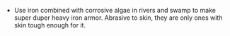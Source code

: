  - Use iron combined with corrosive algae in rivers and swamp to make super duper heavy iron armor. Abrasive to skin, they are only ones with skin tough enough for it. 
